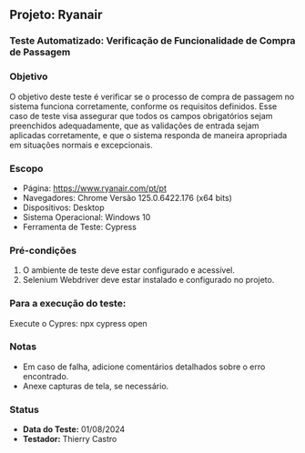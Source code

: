## Projeto: Ryanair

### Teste Automatizado: Verificação de Funcionalidade de Compra de Passagem

### Objetivo
O objetivo deste teste é verificar se o processo de compra de passagem no sistema funciona corretamente, conforme os requisitos definidos. Esse caso de teste visa assegurar que todos os campos obrigatórios sejam preenchidos adequadamente, que as validações de entrada sejam aplicadas corretamente, e que o sistema responda de maneira apropriada em situações normais e excepcionais.

### Escopo
- Página: https://www.ryanair.com/pt/pt
- Navegadores: Chrome Versão 125.0.6422.176 (x64 bits)
- Dispositivos: Desktop
- Sistema Operacional: Windows 10
- Ferramenta de Teste: Cypress

### Pré-condições
1. O ambiente de teste deve estar configurado e acessível.
2. Selenium Webdriver deve estar instalado e configurado no projeto.

### Para a execução do teste:
Execute o Cypres: npx cypress open

### Notas
- Em caso de falha, adicione comentários detalhados sobre o erro encontrado.
- Anexe capturas de tela, se necessário.

### Status
- **Data do Teste:** 01/08/2024
- **Testador:** Thierry Castro

